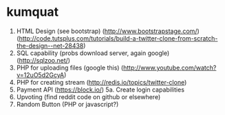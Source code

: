 kumquat
=======
1. HTML Design (see bootstrap) (http://www.bootstrapstage.com/) (http://code.tutsplus.com/tutorials/build-a-twitter-clone-from-scratch-the-design--net-28438)
2. SQL capability (probs download server, again google)  (http://sqlzoo.net/)
3. PHP for uploading files (google this)    (http://www.youtube.com/watch?v=12uO5d2GcyA)
4. PHP for creating stream   (http://redis.io/topics/twitter-clone)
5. Payment API (https://block.io/)
5a. Create login capabilities
6. Upvoting (find reddit code on github or elsewhere)
7. Random Button (PHP or javascript?)
